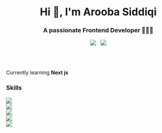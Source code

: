 
<h1 align="center">Hi 👋, I'm Arooba Siddiqi</h1>
<h3 align="center">A passionate Frontend Developer 👩🏻‍💻</h3>
<div align="center">
<a href="https://www.linkedin.com/in/aroobasiddiqi/"><img src="https://img.shields.io/badge/LinkedIn-0A66C2?style=flat&logo=linkedin&logoColor=white" /></a>
&nbsp;
<a href="mailto:arooba.asiddiqi@gmail.com"><img src="https://img.shields.io/badge/Gmail-EA4335?style=flatsquare&logo=gmail&logoColor=white" /></a>
</div>

<br/><br/>

<p>Currently learning <b>Next js</b></p>
<h3 align="left">Skills</h3>
<a href="https://github.com/LelouchFR/skill-icons">
  <img src="https://go-skill-icons.vercel.app/api/icons?i=cpp,css,html,js,py,ts" /><br/>
  <img src="https://go-skill-icons.vercel.app/api/icons?i=bootstrap,dotnet,nextjs,react,tailwind,reactquery" /><br/>
  <img src="https://go-skill-icons.vercel.app/api/icons?i=sklearn,selenium,mysql,opencv,stripe,swagger" /><br/>
  <img src="https://go-skill-icons.vercel.app/api/icons?i=aws,git,firebase,postman,googleanalytics,jira" /><br/>
</a>

<picture>
  <source
    srcset="https://github-readme-stats-six-sigma-31.vercel.app/api?username=aroobasiddiqi&show_icons=true&locale=en&count_private=true&theme=radical&include_all_commits=true&hide=contribs&role=OWNER,ORGANIZATION_MEMBER,COLLABORATOR"
    media="(prefers-color-scheme: dark)"
  />
  <source
    srcset="https://github-readme-stats-six-sigma-31.vercel.app/api?username=aroobasiddiqi&show_icons=true&locale=en&count_private=true&theme=buefy&include_all_commits=true&hide=contribs&role=OWNER,ORGANIZATION_MEMBER,COLLABORATOR"
    media="(prefers-color-scheme: light), (prefers-color-scheme: no-preference)"
  />
  <img src="https://github-readme-stats-six-sigma-31.vercel.app/api?username=aroobasiddiqi&show_icons=true&locale=en&count_private=true&include_all_commits=true&hide=contribs&role=OWNER,ORGANIZATION_MEMBER,COLLABORATOR" />
</picture>

